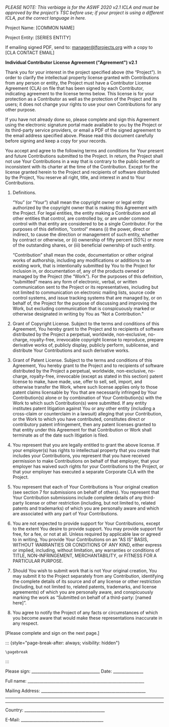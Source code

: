 _PLEASE NOTE: This verbiage is for the ASWF 2020 v2.1 ICLA and must be approved by the project's TSC before use; if your project is using a different ICLA, put the correct language in here._ 

Project Name:	\[COMMON NAME\]

Project Entity:	\[SERIES ENTITY\]

If emailing signed PDF, send to: manager@lfprojects.org with a copy to \[CLA CONTACT EMAIL\]

**Individual Contributor License Agreement ("Agreement") v2.1**

Thank you for your interest in the project specified above (the “Project”). In
order to clarify the intellectual property license granted with Contributions
from any person or entity, the Project must have a Contributor License Agreement
(CLA) on file that has been signed by each Contributor, indicating agreement to
the license terms below. This license is for your protection as a Contributor as
well as the protection of the Project and its users; it does not change your
rights to use your own Contributions for any other purpose. 

If you have not already done so, please complete and sign this Agreement using
the electronic signature portal made available to you by the Project or its
third-party service providers, or email a PDF of the signed agreement to the
email address specified above. Please read this document carefully before
signing and keep a copy for your records.

You accept and agree to the following terms and conditions for Your present and
future Contributions submitted to the Project. In return, the Project shall not
use Your Contributions in a way that is contrary to the public benefit or
inconsistent with its charter at the time of the Contribution. Except for the
license granted herein to the Project and recipients of software distributed by
the Project, You reserve all right, title, and interest in and to Your
Contributions.

1. Definitions.

    “You” (or “Your”) shall mean the copyright owner or legal entity authorized by
    the copyright owner that is making this Agreement with the Project. For legal
    entities, the entity making a Contribution and all other entities that control,
    are controlled by, or are under common control with that entity are considered
    to be a single Contributor. For the purposes of this definition, “control”
    means (i) the power, direct or indirect, to cause the direction or management
    of such entity, whether by contract or otherwise, or (ii) ownership of fifty
    percent (50%) or more of the outstanding shares, or (iii) beneficial ownership
    of such entity.

    “Contribution” shall mean the code, documentation or other original works of
    authorship, including any modifications or additions to an existing work, that
    is intentionally submitted by You to the Project for inclusion in, or
    documentation of, any of the products owned or managed by the Project (the
    “Work”). For the purposes of this definition, “submitted” means any form of
    electronic, verbal, or written communication sent to the Project or its
    representatives, including but not limited to communication on electronic
    mailing lists, source code control systems, and issue tracking systems that are
    managed by, or on behalf of, the Project for the purpose of discussing and
    improving the Work, but excluding communication that is conspicuously marked or
    otherwise designated in writing by You as “Not a Contribution.”

2.  Grant of Copyright License. Subject to the terms and conditions of this
    Agreement, You hereby grant to the Project and to recipients of software
    distributed by the Project a perpetual, worldwide, non-exclusive, no-charge,
    royalty-free, irrevocable copyright license to reproduce, prepare
    derivative works of, publicly display, publicly perform, sublicense,
    and distribute Your Contributions and such derivative works.

3.  Grant of Patent License. Subject to the terms and conditions of this
    Agreement, You hereby grant to the Project and to recipients of software
    distributed by the Project a perpetual, worldwide, non-exclusive, no-charge,
    royalty-free, irrevocable (except as stated in this section) patent
    license to make, have made, use, offer to sell, sell, import, and
    otherwise transfer the Work, where such license applies only to
    those patent claims licensable by You that are necessarily infringed
    by Your Contribution(s) alone or by combination of Your
    Contribution(s)  with the Work to which such Contribution(s) were
    submitted. If any entity institutes patent litigation against You or
    any other entity (including a cross-claim or counterclaim in a
    lawsuit) alleging that your Contribution, or the Work to which
    you have contributed, constitutes direct or contributory patent
    infringement, then any patent licenses granted to that entity under
    this Agreement for that Contribution or Work shall terminate as of
    the date such litigation is filed.

4.  You represent that you are legally entitled to grant the above license. If
    your employer(s) has rights to intellectual property that you create that
    includes your Contributions, you represent that you have received permission to
    make Contributions on behalf of that employer, that your employer has waived
    such rights for your Contributions to the Project, or that your employer has
    executed a separate Corporate CLA with the Project.

5.  You represent that each of Your Contributions is Your original creation (see
    section 7 for submissions on behalf of others). You represent that Your
    Contribution submissions include complete details of any third-party license or
    other restriction (including, but not limited to, related patents and
    trademarks) of which you are personally aware and which are associated with
    any part of Your Contributions.

6.  You are not expected to provide support for Your Contributions, except to the
    extent You desire to provide support. You may provide support for free, for a
    fee, or not at all. Unless required by applicable law or agreed to in writing,
    You provide Your Contributions on an “AS IS” BASIS, WITHOUT WARRANTIES OR
    CONDITIONS OF ANY KIND, either express or implied, including, without
    limitation, any warranties or conditions of TITLE, NON-INFRINGEMENT,
    MERCHANTABILITY, or FITNESS FOR A PARTICULAR PURPOSE.

7.  Should You wish to submit work that is not Your original creation, You may
    submit it to the Project separately from any Contribution, identifying the
    complete details of its source and of any license or other restriction
    (including, but not limited to, related patents, trademarks, and license
    agreements) of which you are personally aware, and conspicuously marking the
    work as “Submitted on behalf of a third-party: [named here]”.

8.  You agree to notify the Project of any facts or circumstances of which you
    become aware that would make these representations inaccurate in any respect.

\[Please complete and sign on the next page.\]

::: {style="page-break-after: always; visibility: hidden"}
```{=tex}
\pagebreak
```
:::

Please sign:
\_\_\_\_\_\_\_\_\_\_\_\_\_\_\_\_\_\_\_\_\_\_\_\_\_\_\_\_\_\_\_\_\_\_
Date: \_\_\_\_\_\_\_\_\_\_\_\_\_\_\_

Full name:
\_\_\_\_\_\_\_\_\_\_\_\_\_\_\_\_\_\_\_\_\_\_\_\_\_\_\_\_\_\_\_\_\_\_\_\_\_\_\_\_\_\_\_\_\_\_\_\_\_\_\_\_\_\_\_\_\_\_

Mailing Address:
\_\_\_\_\_\_\_\_\_\_\_\_\_\_\_\_\_\_\_\_\_\_\_\_\_\_\_\_\_\_\_\_\_\_\_\_\_\_\_\_\_\_\_\_\_\_\_\_\_\_\_\_

------------------------------------------------------------------------

------------------------------------------------------------------------

Country:
\_\_\_\_\_\_\_\_\_\_\_\_\_\_\_\_\_\_\_\_\_\_\_\_\_\_\_\_\_\_\_\_\_\_\_\_\_\_\_\_

E-Mail:
\_\_\_\_\_\_\_\_\_\_\_\_\_\_\_\_\_\_\_\_\_\_\_\_\_\_\_\_\_\_\_\_\_\_\_\_\_\_\_\_\_
